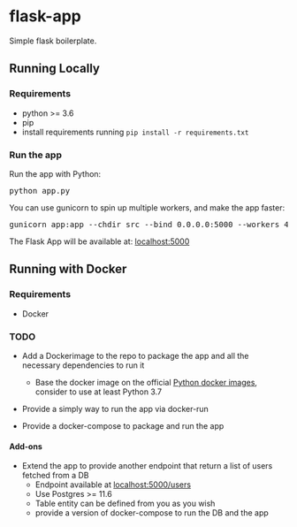 # flask-app
Simple flask boilerplate.


## Running Locally

### Requirements
* python >= 3.6
* pip
* install requirements running `pip install -r requirements.txt`

### Run the app

Run the app with Python:
<pre>
python app.py
</pre>

You can use gunicorn to spin up multiple workers, and make the app faster:
<pre>
gunicorn app:app --chdir src --bind 0.0.0.0:5000 --workers 4
</pre>

The Flask App will be available at: [localhost:5000](http://localhost:5000)

## Running with Docker

### Requirements
* Docker

### TODO
* Add a Dockerimage to the repo to package the app and all the necessary dependencies to run it
    * Base the docker image on the official [Python docker images](https://hub.docker.com/_/python), consider to use at least Python 3.7

* Provide a simply way to run the app via docker-run
* Provide a docker-compose to package and run the app
  
#### Add-ons
* Extend the app to provide another endpoint that return a list of users fetched from a DB
    * Endpoint available at [localhost:5000/users](http://localhost:5000/users)
    * Use Postgres >= 11.6
    * Table entity can be defined from you as you wish
    * provide a version of docker-compose to run the DB and the app
